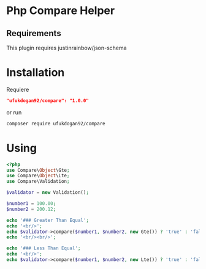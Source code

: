# Php Compare Helper


## Requirements

This plugin requires justinrainbow/json-schema


# Installation

Requiere

```json
"ufukdogan92/compare": "1.0.0"
```

or run

```sh
composer require ufukdogan92/compare
```

# Using

```php
<?php
use Compare\Object\Gte;
use Compare\Object\Lte;
use Compare\Validation;

$validator = new Validation();

$number1 = 100.00;
$number2 = 200.12;

echo '### Greater Than Equal';
echo '<br/>';
echo $validator->compare($number1, $number2, new Gte()) ? 'true' : 'false';
echo '<br/><br/>';

echo '### Less Than Equal';
echo '<br/>';
echo $validator->compare($number1, $number2, new Lte()) ? 'true' : 'false';



```

